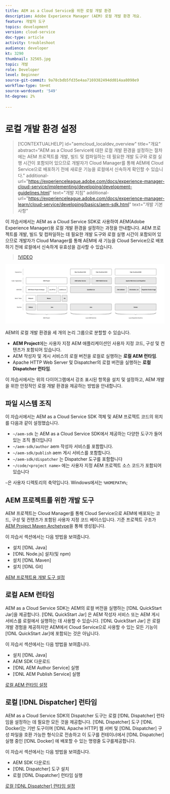 ```yaml
---
title: AEM as a Cloud Service을 위한 로컬 개발 환경
description: Adobe Experience Manager (AEM) 로컬 개발 환경 개요.
feature: 개발자 도구
topics: development
version: cloud-service
doc-type: article
activity: troubleshoot
audience: developer
kt: 3290
thumbnail: 32565.jpg
topic: 개발
role: Developer
level: Beginner
source-git-commit: 9a78cbdb5fd35e4aa7169382494dd014aa8098e9
workflow-type: tm+mt
source-wordcount: '549'
ht-degree: 2%

---
```



# 로컬 개발 환경 설정

>[!CONTEXTUALHELP]
>id="aemcloud_localdev_overview"
>title="개요"
>abstract="AEM as a Cloud Service에 대한 로컬 개발 환경을 설정하는 절차에는 AEM 프로젝트를 개발, 빌드 및 컴파일하는 데 필요한 개발 도구와 로컬 실행 시간이 포함되어 있으므로 개발자가 Cloud Manager를 통해 AEM에 Cloud Service으로 배포하기 전에 새로운 기능을 로컬에서 신속하게 확인할 수 있습니다."
>additional-url="https://experienceleague.adobe.com/docs/experience-manager-cloud-service/implementing/developing/development-guidelines.html" text="개발 지침"
>additional-url="https://experienceleague.adobe.com/docs/experience-manager-learn/cloud-service/developing/basics/aem-sdk.html" text="개발 기본 사항"

이 자습서에서는 AEM as a Cloud Service SDK로 사용하여 AEM(Adobe Experience Manager)용 로컬 개발 환경을 설정하는 과정을 안내합니다. AEM 프로젝트를 개발, 빌드 및 컴파일하는 데 필요한 개발 도구와 로컬 실행 시간이 포함되어 있으므로 개발자가 Cloud Manager를 통해 AEM에 새 기능을 Cloud Service으로 배포하기 전에 로컬에서 신속하게 유효성을 검사할 수 있습니다.

>[!VIDEO](https://video.tv.adobe.com/v/32565/?quality=12&learn=on)

![AEM as a Cloud Service 로컬 개발 환경 기술 스택](./assets/overview/aem-sdk-technology-stack.png)

AEM의 로컬 개발 환경을 세 개의 논리 그룹으로 분할할 수 있습니다.

+ __AEM Project__&#x200B;에는 사용자 지정 AEM 애플리케이션인 사용자 지정 코드, 구성 및 컨텐츠가 포함되어 있습니다.
+ AEM 작성자 및 게시 서비스의 로컬 버전을 로컬로 실행하는 __로컬 AEM 런타임__.
+ Apache HTTP Web Server 및 Dispatcher의 로컬 버전을 실행하는 __로컬 Dispatcher 런타임__.

이 자습서에서는 위의 다이어그램에서 강조 표시된 항목을 설치 및 설정하고, AEM 개발을 위한 안정적인 로컬 개발 환경을 제공하는 방법을 안내합니다.

## 파일 시스템 조직

이 자습서에서는 AEM as a Cloud Service SDK 객체 및 AEM 프로젝트 코드의 위치를 다음과 같이 설정했습니다.

+ `~/aem-sdk` 는 AEM as a Cloud Service SDK에서 제공하는 다양한 도구가 들어 있는 조직 폴더입니다
+ `~/aem-sdk/author` aem 작성자 서비스를 포함합니다.
+ `~/aem-sdk/publish` aem 게시 서비스를 포함합니다.
+ `~/aem-sdk/dispatcher` 는 Dispatcher 도구를 포함합니다
+ `~/code/<project name>` 에는 사용자 지정 AEM 프로젝트 소스 코드가 포함되어 있습니다

`~`은 사용자 디렉토리의 축약입니다. Windows에서는 `%HOMEPATH%`;

## AEM 프로젝트를 위한 개발 도구

AEM 프로젝트는 Cloud Manager를 통해 Cloud Service으로 AEM에 배포되는 코드, 구성 및 컨텐츠가 포함된 사용자 지정 코드 베이스입니다. 기준 프로젝트 구조가 [AEM Project Maven Archetype](https://github.com/adobe/aem-project-archetype)을 통해 생성됩니다.

이 자습서 섹션에서는 다음 방법을 보여줍니다.

+  설치 [!DNL Java]
+ [!DNL Node.js] 설치(및 npm)
+  설치 [!DNL Maven]
+  설치 [!DNL Git]

[AEM 프로젝트용 개발 도구 설정](./development-tools.md)

## 로컬 AEM 런타임

AEM as a Cloud Service SDK는 AEM의 로컬 버전을 실행하는 [!DNL QuickStart Jar]을 제공합니다. [!DNL QuickStart Jar] 은 AEM 작성자 서비스 또는 AEM 게시 서비스를 로컬에서 실행하는 데 사용할 수 있습니다. [!DNL QuickStart Jar] 은 로컬 개발 경험을 제공하지만 AEM에서 Cloud Service으로 사용할 수 있는 모든 기능이 [!DNL QuickStart Jar]에 포함되는 것은 아닙니다.

이 자습서 섹션에서는 다음 방법을 보여줍니다.

+  설치 [!DNL Java]
+ AEM SDK 다운로드
+ [!DNL AEM Author Service] 실행
+ [!DNL AEM Publish Service] 실행

[로컬 AEM 런타임 설정](./aem-runtime.md)

## 로컬 [!DNL Dispatcher] 런타임

AEM as a Cloud Service SDK의 Dispatcher 도구는 로컬 [!DNL Dispatcher] 런타임을 설정하는 데 필요한 모든 것을 제공합니다. [!DNL Dispatcher] 도구 [!DNL Docker]는 기반 도구이며  [!DNL Apache HTTP] 웹 서버 및  [!DNL Dispatcher] 구성 파일을 호환 가능한 형식으로 전송하고 이 도구를 컨테이너에서  [!DNL Dispatcher] 실행 중인 [!DNL Docker] 에 배포할 수 있는 명령줄 도구를제공합니다.

이 자습서 섹션에서는 다음 방법을 보여줍니다.

+ AEM SDK 다운로드
+ [!DNL Dispatcher] 도구 설치
+ 로컬 [!DNL Dispatcher] 런타임 실행

[로컬 [!DNL Dispatcher] 런타임 설정](./dispatcher-tools.md)
